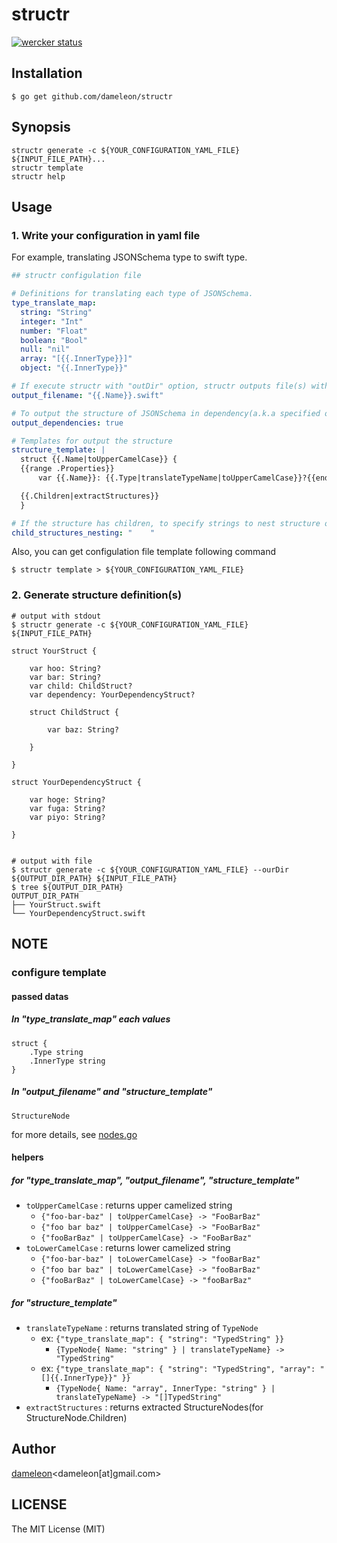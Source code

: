 # structr

[![wercker status](https://app.wercker.com/status/b61410dc565d9d7c6348d926068b5382/s "wercker status")](https://app.wercker.com/project/bykey/b61410dc565d9d7c6348d926068b5382)

## Installation

```shell
$ go get github.com/dameleon/structr
```

## Synopsis

```
structr generate -c ${YOUR_CONFIGURATION_YAML_FILE} ${INPUT_FILE_PATH}...
structr template
structr help
```

## Usage

### 1. Write your configuration in yaml file

For example, translating JSONSchema type to swift type.

```yaml
## structr configulation file

# Definitions for translating each type of JSONSchema.
type_translate_map:
  string: "String"
  integer: "Int"
  number: "Float"
  boolean: "Bool"
  null: "nil"
  array: "[{{.InnerType}}]"
  object: "{{.InnerType}}"

# If execute structr with "outDir" option, structr outputs file(s) with the definition of "output_filename" template.
output_filename: "{{.Name}}.swift"

# To output the structure of JSONSchema in dependency(a.k.a specified of "$ref" key in JSONSchema).
output_dependencies: true

# Templates for output the structure
structure_template: |
  struct {{.Name|toUpperCamelCase}} {
  {{range .Properties}}
      var {{.Name}}: {{.Type|translateTypeName|toUpperCamelCase}}?{{end}}

  {{.Children|extractStructures}}
  }

# If the structure has children, to specify strings to nest structure of children
child_structures_nesting: "    "
```

Also, you can get configulation file template following command

```shell
$ structr template > ${YOUR_CONFIGURATION_YAML_FILE}
```

### 2. Generate structure definition(s)

```shell
# output with stdout
$ structr generate -c ${YOUR_CONFIGURATION_YAML_FILE} ${INPUT_FILE_PATH}

struct YourStruct {

    var hoo: String?   
    var bar: String?  
    var child: ChildStruct?
    var dependency: YourDependencyStruct?

    struct ChildStruct {
    
        var baz: String?

    }

}

struct YourDependencyStruct {

    var hoge: String?
    var fuga: String?
    var piyo: String?

}


# output with file
$ structr generate -c ${YOUR_CONFIGURATION_YAML_FILE} --ourDir ${OUTPUT_DIR_PATH} ${INPUT_FILE_PATH}
$ tree ${OUTPUT_DIR_PATH}
OUTPUT_DIR_PATH
├── YourStruct.swift
└── YourDependencyStruct.swift
```

## NOTE

### configure template

#### passed datas

##### In "type_translate_map" each values

```golang
struct {
    .Type string
    .InnerType string
}
```


##### In "output_filename" and "structure_template"

`StructureNode`

for more details, see [nodes.go](./blob/master/nodes.go)


#### helpers

##### for "type_translate_map", "output_filename", "structure_template"

- `toUpperCamelCase` : returns upper camelized string
    - `{"foo-bar-baz" | toUpperCamelCase} -> "FooBarBaz"`
    - `{"foo bar baz" | toUpperCamelCase} -> "FooBarBaz"`
    - `{"fooBarBaz" | toUpperCamelCase} -> "FooBarBaz"`
- `toLowerCamelCase` : returns lower camelized string
    - `{"foo-bar-baz" | toLowerCamelCase} -> "fooBarBaz"`
    - `{"foo bar baz" | toLowerCamelCase} -> "fooBarBaz"`
    - `{"fooBarBaz" | toLowerCamelCase} -> "fooBarBaz"`

##### for "structure_template"

- `translateTypeName` : returns translated string of `TypeNode`
    - ex: `{"type_translate_map": { "string": "TypedString" }}`
        - `{TypeNode{ Name: "string" } | translateTypeName} -> "TypedString"`
    - ex: `{"type_translate_map": { "string": "TypedString", "array": "[]{{.InnerType}}" }}`
        - `{TypeNode{ Name: "array", InnerType: "string" } | translateTypeName} -> "[]TypedString"`
- `extractStructures` : returns extracted StructureNodes(for StructureNode.Children)


## Author

[dameleon](https://twitter.com/damele0n)<dameleon[at]gmail.com>

## LICENSE

The MIT License (MIT)
